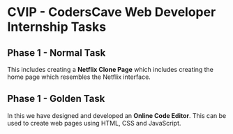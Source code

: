 # CVIP - CodersCave Web Developer Internship Tasks <br>

## Phase 1 - Normal Task
This includes creating a <b>Netflix Clone Page</b> which includes creating the home page which resembles the Netflix interface. <br>

## Phase 1 - Golden Task
In this we have designed and developed an <b>Online Code Editor</b>. This can be used to create web pages using HTML, CSS and JavaScript.
